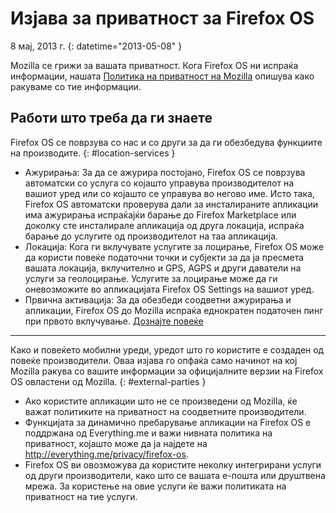 # Изјава за приватност за Firefox OS

8 мај, 2013 г.
{: datetime="2013-05-08" }

Mozilla се грижи за вашата приватност. Кога Firefox OS ни испраќа информации, нашата [Политика на приватност на Mozilla](https://www.mozilla.org/privacy/) опишува како ракуваме со тие информации.

## Работи што треба да ги знаете

Firefox OS се поврзува со нас и со други за да ги обезбедува функциите на производите.
{: #location-services }

* Ажурирања: За да се ажурира постојано, Firefox OS се поврзува автоматски со услуга со којашто управува производителот на вашиот уред или со којашто се управува во негово име. Исто така, Firefox OS автоматски проверува дали за инсталираните апликации има ажурирања испраќајќи барање до Firefox Marketplace или доколку сте инсталирале апликација од друга локација, испраќа барање до услугите од производителот на таа апликација.
* Локација: Кога ги вклучувате услугите за лоцирање, Firefox OS може да користи повеќе податочни точки и субјекти за да ја пресмета вашата локација, вклучително и GPS, AGPS и други даватели на услуги за геолоцирање. Услугите за лоцирање може да ги оневозможите во апликацијата Firefox OS Settings на вашиот уред.
* Првична активација: За да обезбеди соодветни ажурирања и апликации, Firefox OS до Mozilla испраќа еднократен податочен пинг при првото вклучување. [Дознајте повеќе](https://wiki.mozilla.org/FirefoxOS/Metrics)

---------------------------------------

Како и повеќето мобилни уреди, уредот што го користите е создаден од повеќе производители. Оваа изјава го опфаќа само начинот на кој Mozilla ракува со вашите информации за официјалните верзии на Firefox OS овластени од Mozilla.
{: #external-parties }

* Ако користите апликации што не се произведени од Mozilla, ќе важат политиките на приватност на соодветните производители.
* Функцијата за динамично пребарување апликации на Firefox OS е поддржана од Everything.me и важи нивната политика на приватност, којашто може да ја најдете на <http://everything.me/privacy/firefox-os>.
* Firefox OS ви овозможува да користите неколку интегрирани услуги од други производители, како што се вашата е-пошта или друштвена мрежа. За користење на овие услуги ќе важи политиката на приватност на тие услуги.
